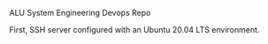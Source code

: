 ALU System Engineering Devops Repo

First, SSH server configured with an Ubuntu 20.04 LTS environment.
